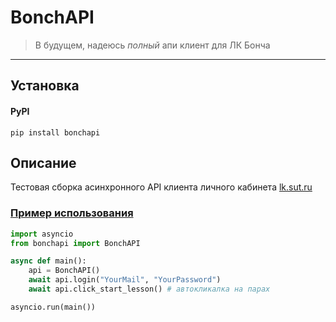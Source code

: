 # BonchAPI

> В будущем, надеюсь *полный* апи клиент для ЛК Бонча
---

## Установка

#### PyPI
`pip install bonchapi`

## Описание
Тестовая сборка асинхронного API клиента личного кабинета [lk.sut.ru](https::/lk.sut.ru)

### [Пример использования](./examples/autoclick/main.py)
```python
import asyncio
from bonchapi import BonchAPI

async def main():
    api = BonchAPI()
    await api.login("YourMail", "YourPassword")
    await api.click_start_lesson() # автокликалка на парах

asyncio.run(main())
```
